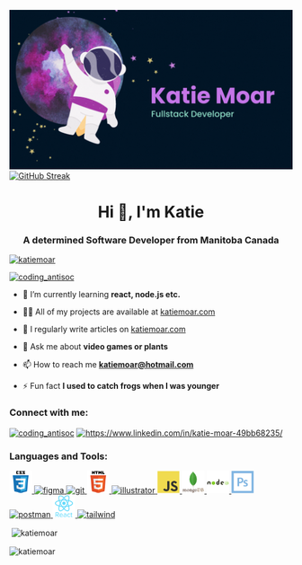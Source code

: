 ![](header-gif.gif)
[![GitHub Streak](https://github-readme-streak-stats.herokuapp.com?user=KatieMoar&theme=nightowl&hide_border=true&date_format=M%20j%5B%2C%20Y%5D)](https://git.io/streak-stats)
<h1 align="center">Hi 👋, I'm Katie</h1>
<h3 align="center">A determined Software Developer from Manitoba Canada</h3>

<p align="left"> <a href="https://github.com/ryo-ma/github-profile-trophy"><img src="https://github-profile-trophy.vercel.app/?username=katiemoar" alt="katiemoar" /></a> </p>

<p align="left"> <a href="https://twitter.com/coding_antisoc" target="blank"><img src="https://img.shields.io/twitter/follow/coding_antisoc?logo=twitter&style=for-the-badge" alt="coding_antisoc" /></a> </p>

- 🌱 I’m currently learning **react, node.js etc.**

- 👨‍💻 All of my projects are available at [katiemoar.com](katiemoar.com)

- 📝 I regularly write articles on [katiemoar.com](katiemoar.com)

- 💬 Ask me about **video games or plants**

- 📫 How to reach me **katiemoar@hotmail.com**

- ⚡ Fun fact **I used to catch frogs when I was younger**

<h3 align="left">Connect with me:</h3>
<p align="left">
<a href="https://twitter.com/coding_antisoc" target="blank"><img align="center" src="https://raw.githubusercontent.com/rahuldkjain/github-profile-readme-generator/master/src/images/icons/Social/twitter.svg" alt="coding_antisoc" height="30" width="40" /></a>
<a href="https://linkedin.com/in/https://www.linkedin.com/in/katie-moar-49bb68235/" target="blank"><img align="center" src="https://raw.githubusercontent.com/rahuldkjain/github-profile-readme-generator/master/src/images/icons/Social/linked-in-alt.svg" alt="https://www.linkedin.com/in/katie-moar-49bb68235/" height="30" width="40" /></a>
</p>

<h3 align="left">Languages and Tools:</h3>
<p align="left"> <a href="https://www.w3schools.com/css/" target="_blank" rel="noreferrer"> <img src="https://raw.githubusercontent.com/devicons/devicon/master/icons/css3/css3-original-wordmark.svg" alt="css3" width="40" height="40"/> </a> <a href="https://www.figma.com/" target="_blank" rel="noreferrer"> <img src="https://www.vectorlogo.zone/logos/figma/figma-icon.svg" alt="figma" width="40" height="40"/> </a> <a href="https://git-scm.com/" target="_blank" rel="noreferrer"> <img src="https://www.vectorlogo.zone/logos/git-scm/git-scm-icon.svg" alt="git" width="40" height="40"/> </a> <a href="https://www.w3.org/html/" target="_blank" rel="noreferrer"> <img src="https://raw.githubusercontent.com/devicons/devicon/master/icons/html5/html5-original-wordmark.svg" alt="html5" width="40" height="40"/> </a> <a href="https://www.adobe.com/in/products/illustrator.html" target="_blank" rel="noreferrer"> <img src="https://www.vectorlogo.zone/logos/adobe_illustrator/adobe_illustrator-icon.svg" alt="illustrator" width="40" height="40"/> </a> <a href="https://developer.mozilla.org/en-US/docs/Web/JavaScript" target="_blank" rel="noreferrer"> <img src="https://raw.githubusercontent.com/devicons/devicon/master/icons/javascript/javascript-original.svg" alt="javascript" width="40" height="40"/> </a> <a href="https://www.mongodb.com/" target="_blank" rel="noreferrer"> <img src="https://raw.githubusercontent.com/devicons/devicon/master/icons/mongodb/mongodb-original-wordmark.svg" alt="mongodb" width="40" height="40"/> </a> <a href="https://nodejs.org" target="_blank" rel="noreferrer"> <img src="https://raw.githubusercontent.com/devicons/devicon/master/icons/nodejs/nodejs-original-wordmark.svg" alt="nodejs" width="40" height="40"/> </a> <a href="https://www.photoshop.com/en" target="_blank" rel="noreferrer"> <img src="https://raw.githubusercontent.com/devicons/devicon/master/icons/photoshop/photoshop-line.svg" alt="photoshop" width="40" height="40"/> </a> <a href="https://postman.com" target="_blank" rel="noreferrer"> <img src="https://www.vectorlogo.zone/logos/getpostman/getpostman-icon.svg" alt="postman" width="40" height="40"/> </a> <a href="https://reactjs.org/" target="_blank" rel="noreferrer"> <img src="https://raw.githubusercontent.com/devicons/devicon/master/icons/react/react-original-wordmark.svg" alt="react" width="40" height="40"/> </a> <a href="https://tailwindcss.com/" target="_blank" rel="noreferrer"> <img src="https://www.vectorlogo.zone/logos/tailwindcss/tailwindcss-icon.svg" alt="tailwind" width="40" height="40"/> </a> </p>

<p>&nbsp;<img align="center" src="https://github-readme-stats.vercel.app/api?username=katiemoar&show_icons=true&locale=en" alt="katiemoar" /></p>

<p><img align="center" src="https://github-readme-streak-stats.herokuapp.com/?user=katiemoar&" alt="katiemoar" /></p>
